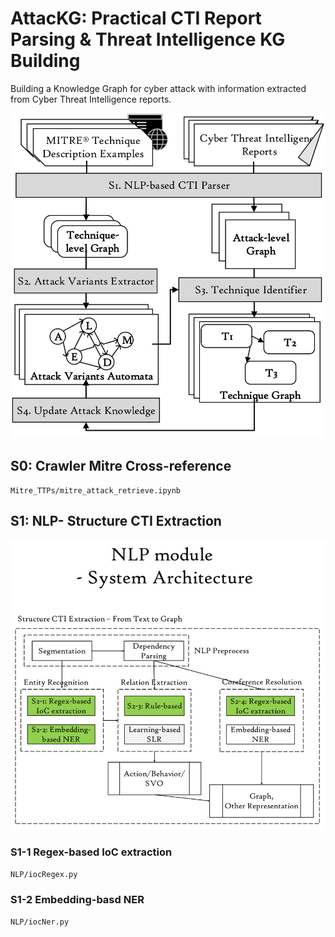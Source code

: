 # AttacKG: Practical CTI Report Parsing & Threat Intelligence KG Building
Building a Knowledge Graph for cyber attack with information extracted from Cyber Threat Intelligence reports.

![overview](Paper/Image/Framework_00.png)

## S0: Crawler Mitre Cross-reference
`Mitre_TTPs/mitre_attack_retrieve.ipynb`

## S1: NLP- Structure CTI Extraction

![overview](Paper/Image/nlp_overview.png)

### S1-1 Regex-based IoC extraction 
`NLP/iocRegex.py`

### S1-2 Embedding-basd NER
`NLP/iocNer.py`

